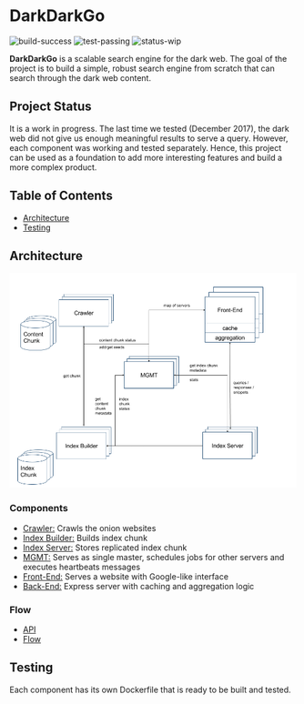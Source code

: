 # DarkDarkGo

![build-success](https://img.shields.io/badge/build-success-brightgreen.svg)
![test-passing](https://img.shields.io/badge/test-passing-brightgreen.svg)
![status-wip](https://img.shields.io/badge/status-work_in_progress-green.svg)

**DarkDarkGo** is a scalable search engine for the dark web. The goal of the
project is to build a simple, robust search engine from scratch that can search
through the dark web content.

## Project Status

It is a work in progress. The last time we tested (December 2017), the
dark web did not give us enough meaningful results to serve a query. However, each
component was working and tested separately. Hence, this project can be
used as a foundation to add more interesting features and build a more complex
product.

## Table of Contents

- [Architecture](#architecture)
- [Testing](#testing)

## Architecture

![DarkDarkGo Design](mgmt/doc/DarkDarkGo.png)

### Components

- [Crawler:](crawler) Crawls the onion websites
- [Index Builder:](indexer) Builds index chunk
- [Index Server:](index-server) Stores replicated index chunk
- [MGMT:](mgmt) Serves as single master, schedules jobs for other servers and executes
  heartbeats messages
- [Front-End:](frontend) Serves a website with Google-like interface
- [Back-End:](webserver) Express server with caching and aggregation logic

### Flow

- [API](mgmt/doc/api.md)
- [Flow](mgmt/doc/flow.md)

## Testing

Each component has its own Dockerfile that is ready to be built and tested.
